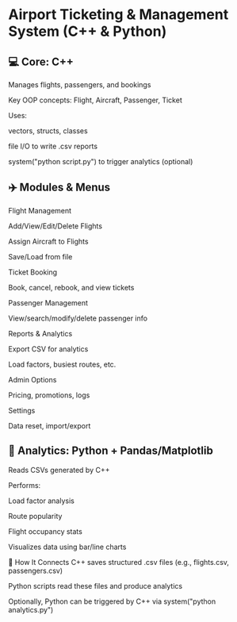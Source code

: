 #  Airport Ticketing & Management System (C++ & Python)

## 💻 Core: C++
Manages flights, passengers, and bookings

Key OOP concepts: Flight, Aircraft, Passenger, Ticket

Uses:

vectors, structs, classes

file I/O to write .csv reports

system("python script.py") to trigger analytics (optional)

## ✈️ Modules & Menus
Flight Management

Add/View/Edit/Delete Flights

Assign Aircraft to Flights

Save/Load from file

Ticket Booking

Book, cancel, rebook, and view tickets

Passenger Management

View/search/modify/delete passenger info

Reports & Analytics

Export CSV for analytics

Load factors, busiest routes, etc.

Admin Options

Pricing, promotions, logs

Settings

Data reset, import/export

## 🐍 Analytics: Python + Pandas/Matplotlib
Reads CSVs generated by C++

Performs:

Load factor analysis

Route popularity

Flight occupancy stats

Visualizes data using bar/line charts

🧠 How It Connects
C++ saves structured .csv files (e.g., flights.csv, passengers.csv)

Python scripts read these files and produce analytics

Optionally, Python can be triggered by C++ via system("python analytics.py")
